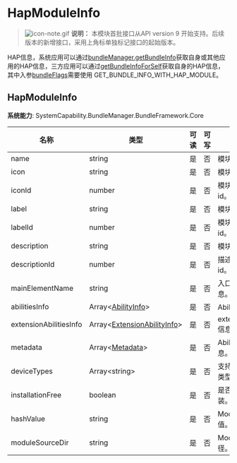 # HapModuleInfo
> ![icon-note.gif](public_sys-resources/icon-note.gif) 
> **说明：**
> 本模块首批接口从API version 9 开始支持。后续版本的新增接口，采用上角标单独标记接口的起始版本。

HAP信息，系统应用可以通过[bundleManager.getBundleInfo](js-apis-bundleManager.md#bundlemanagergetbundleinfo)获取自身或其他应用的HAP信息，三方应用可以通过[getBundleInfoForSelf](js-apis-bundleManager.md#bundlemanagergetbundleinfoforself)获取自身的HAP信息，其中入参[bundleFlags](https://gitee.com/openharmony/docs/blob/master/zh-cn/application-dev/reference/apis/js-apis-bundleManager.md#bundleflag)需要使用 GET_BUNDLE_INFO_WITH_HAP_MODULE。

## HapModuleInfo

**系统能力**: SystemCapability.BundleManager.BundleFramework.Core

| 名称                              | 类型                                                         | 可读 | 可写 | 说明                 |
| --------------------------------- | ------------------------------------------------------------ | ---- | ---- | -------------------- |
| name                              | string                                                       | 是   | 否   | 模块名称。             |
| icon                              | string                                                       | 是   | 否   | 模块图标。             |
| iconId                            | number                                                       | 是   | 否   | 模块图标资源id。       |
| label                             | string                                                       | 是   | 否   | 模块标签。             |
| labelId                           | number                                                       | 是   | 否   | 模块标签资源id。       |
| description                       | string                                                       | 是   | 否   | 模块描述信息。         |
| descriptionId                     | number                                                       | 是   | 否   | 描述信息资源id。       |
| mainElementName                   | string                                                       | 是   | 否   | 入口ability信息。      |
| abilitiesInfo                     | Array\<[AbilityInfo](js-apis-bundleManager-abilityInfo.md)>         | 是   | 否   | Ability信息。          |
| extensionAbilitiesInfo            | Array\<[ExtensionAbilityInfo](js-apis-bundleManager-extensionAbilityInfo.md)> | 是   | 否   | extensionAbility信息。 |
| metadata                          | Array\<[Metadata](js-apis-bundleManager-metadata.md)>               | 是   | 否   | Ability的元信息。      |
| deviceTypes                       | Array\<string>                                               | 是   | 否   | 支持运行的设备类型。   |
| installationFree                  | boolean                                                      | 是   | 否   | 是否支持免安装。       |
| hashValue                         | string                                                       | 是   | 否   | Module的Hash值。              |
| moduleSourceDir                   | string                                                       | 是   | 否   | Module的路径。|

